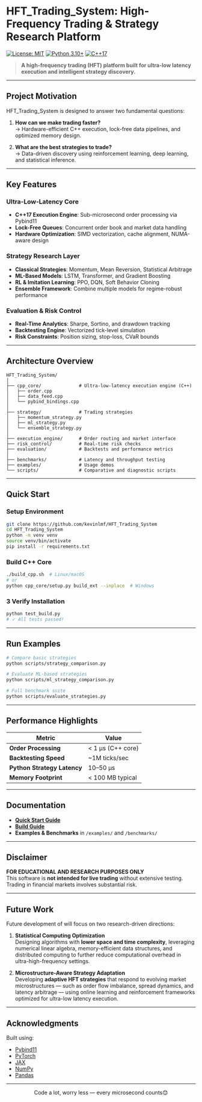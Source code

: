 #  HFT_Trading_System: High-Frequency Trading & Strategy Research Platform

[![License: MIT](https://img.shields.io/badge/License-MIT-yellow.svg)](https://opensource.org/licenses/MIT)
[![Python 3.10+](https://img.shields.io/badge/python-3.10+-blue.svg)](https://www.python.org/downloads/)
[![C++17](https://img.shields.io/badge/C++-17-blue.svg)](https://isocpp.org/)

> **A high-frequency trading (HFT) platform built for ultra-low latency execution and intelligent strategy discovery.**

---

## Project Motivation



HFT_Trading_System is designed to answer two fundamental questions:

1. **How can we make trading faster?**  
   → Hardware-efficient C++ execution, lock-free data pipelines, and optimized memory design.

2. **What are the best strategies to trade?**  
   → Data-driven discovery using reinforcement learning, deep learning, and statistical inference.

---


##  Key Features

###  **Ultra-Low-Latency Core**
- **C++17 Execution Engine**: Sub-microsecond order processing via Pybind11  
- **Lock-Free Queues**: Concurrent order book and market data handling  
- **Hardware Optimization**: SIMD vectorization, cache alignment, NUMA-aware design  

###  **Strategy Research Layer**
- **Classical Strategies**: Momentum, Mean Reversion, Statistical Arbitrage  
- **ML-Based Models**: LSTM, Transformer, and Gradient Boosting  
- **RL & Imitation Learning**: PPO, DQN, Soft Behavior Cloning  
- **Ensemble Framework**: Combine multiple models for regime-robust performance  

###  **Evaluation & Risk Control**
- **Real-Time Analytics**: Sharpe, Sortino, and drawdown tracking  
- **Backtesting Engine**: Vectorized tick-level simulation  
- **Risk Constraints**: Position sizing, stop-loss, CVaR bounds  

---

##  Architecture Overview

```
HFT_Trading_System/
│
├── cpp_core/              # Ultra-low-latency execution engine (C++)
│   ├── order.cpp
│   ├── data_feed.cpp
│   └── pybind_bindings.cpp
│
├── strategy/              # Trading strategies
│   ├── momentum_strategy.py
│   ├── ml_strategy.py
│   └── ensemble_strategy.py
│
├── execution_engine/      # Order routing and market interface
├── risk_control/          # Real-time risk checks
├── evaluation/            # Backtests and performance metrics
│
├── benchmarks/            # Latency and throughput testing
├── examples/              # Usage demos
└── scripts/               # Comparative and diagnostic scripts
```

---

##  Quick Start

### Setup Environment
```bash
git clone https://github.com/kevinlmf/HFT_Trading_System
cd HFT_Trading_System
python -m venv venv
source venv/bin/activate
pip install -r requirements.txt
```

###  Build C++ Core
```bash
./build_cpp.sh  # Linux/macOS
# or
python cpp_core/setup.py build_ext --inplace  # Windows
```

### 3️ Verify Installation
```bash
python test_build.py
# ✓ All tests passed!
```

---

##  Run Examples

```bash
# Compare basic strategies
python scripts/strategy_comparison.py

# Evaluate ML-based strategies
python scripts/ml_strategy_comparison.py

# Full benchmark suite
python scripts/evaluate_strategies.py
```

---

##  Performance Highlights

| Metric | Value |
|--------|-------|
| **Order Processing** | < 1 μs (C++ core) |
| **Backtesting Speed** | ~1M ticks/sec |
| **Python Strategy Latency** | 10–50 μs |
| **Memory Footprint** | < 100 MB typical |

---


##  Documentation

- **[Quick Start Guide](QUICK_START.md)**
- **[Build Guide](BUILD_GUIDE.md)**
- **Examples & Benchmarks** in `/examples/` and `/benchmarks/`

---

##  Disclaimer

**FOR EDUCATIONAL AND RESEARCH PURPOSES ONLY**  
This software is **not intended for live trading** without extensive testing.  
Trading in financial markets involves substantial risk.

---
## Future Work

Future development of will focus on two research-driven directions:

1. **Statistical Computing Optimization**  
   Designing algorithms with **lower space and time complexity**, leveraging numerical linear algebra, memory-efficient data structures, and distributed computing to further reduce computational overhead in ultra-high-frequency settings.

2. **Microstructure-Aware Strategy Adaptation**  
   Developing **adaptive HFT strategies** that respond to evolving market microstructures — such as order flow imbalance, spread dynamics, and latency arbitrage — using online learning and reinforcement frameworks optimized for ultra-low latency execution.
---
##  Acknowledgments

Built using:
- [Pybind11](https://github.com/pybind/pybind11)
- [PyTorch](https://pytorch.org/)
- [JAX](https://github.com/google/jax)
- [NumPy](https://numpy.org/)
- [Pandas](https://pandas.pydata.org/)

---

<div align="center">
Code a lot, worry less — every microsecond counts😊

</div>

